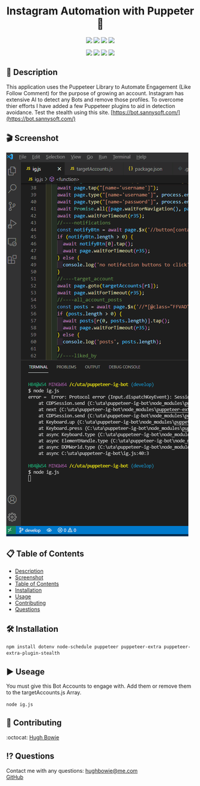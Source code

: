 <h1 align="center">Instagram Automation with Puppeter🚀</h1>

<p align="center">
    <img src="https://img.shields.io/github/repo-size/hugh-bowie/puppeteer-ig-bot" />
    <img src="https://img.shields.io/github/languages/top/hugh-bowie/puppeteer-ig-bot"  />
    <img src="https://img.shields.io/github/issues/hugh-bowie/puppeteer-ig-bot" />
    <img src="https://img.shields.io/github/last-commit/hugh-bowie/puppeteer-ig-bot" >

</p>
<p align="center">
<img src="https://img.shields.io/badge/Puppeteer-99ff99"  />
    <img src="https://img.shields.io/badge/Node-Schedule-orange" />
    <img src="https://img.shields.io/badge/puppeteer-extra-99ccff"  />
    <img src="https://img.shields.io/badge/puppeteer-extra-stealth-ff4d4d"  />
</p>

## 📓 Description

This application uses the Puppeteer Library to Automate Engagement (Like Follow Comment) for the purpose of growing an account. Instagram has extensive AI to detect any Bots and remove those profiles.
To overcome thier efforts I have added a few Puppeteer plugins to aid in detection avoidance. Test the stealth using this site. [https://bot.sannysoft.com/](https://bot.sannysoft.com/)

## 🎬 Screenshot

![Puppeteer-ig-bot](./assets/ig.gif)

## 📋 Table of Contents

-   [Description](#description)
-   [Screenshot](#Screenshot)
-   [Table of Contents](#table-of-contents)
-   [Installation](#installation)
-   [Usage](#usage)
-   [Contributing](#contributing)
-   [Questions](#questions)

## 🛠 Installation

`npm install dotenv node-schedule puppeteer puppeteer-extra puppeteer-extra-plugin-stealth`

## ▶️ Useage

You must give this Bot Accounts to engage with. Add them or remove them to the targetAccounts.js Array.

`node ig.js`

## 🍻 Contributing

:octocat: [Hugh Bowie](https://github.com/hugh-bowie)

## ⁉️ Questions

Contact me with any questions: [hughbowie@me.com](mailto:hughbowie@me.com)<br />[GitHub](https://github.com/hugh-bowie)<br />
